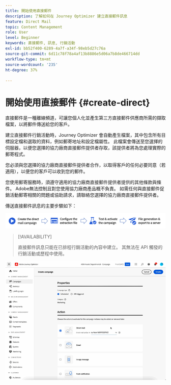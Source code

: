 ```yaml
---
title: 開始使用直接郵件
description: 了解如何在 Journey Optimizer 建立直接郵件訊息
feature: Direct Mail
topic: Content Management
role: User
level: Beginner
keywords: 直接郵件, 訊息, 行銷活動
exl-id: bb52f400-6289-4a7f-a34f-98eb5d27c76a
source-git-commit: 6d11c78f78a4af13b8886e5d06a7b8de466714dd
workflow-type: tm+mt
source-wordcount: '235'
ht-degree: 37%

---
```


# 開始使用直接郵件 {#create-direct}

直接郵件是一種離線頻道，可讓您個人化並產生第三方直接郵件供應商所需的擷取檔案，以將郵件傳送給您的客戶。

建立直接郵件行銷活動時，Journey Optimizer 會自動產生檔案，其中包含所有目標設定檔和選取的資料，例如郵寄地址和設定檔屬性。 此檔案會傳送至您選擇的伺服器，以便您選擇的協力廠商直接郵件提供者存取，該提供者將為您處理實際的郵寄程式。

您必須與您選擇的協力廠商直接郵件提供者合作，以取得客戶的任何必要同意（若適用），以便您的客戶可以收到您的郵件。

您使用郵寄服務時，須遵守適用的協力廠商直接郵件提供者提供的其他條款與條件。  Adobe無法控制且對您使用協力廠商產品概不負責。 如需任何與直接郵件促銷活動郵寄相關的問題或協助請求，請聯絡您選擇的協力廠商直接郵件提供者。

傳送直接郵件訊息的主要步驟如下：

![](assets/dm-creation-process.png)

>[!AVAILABILITY]
>
>直接郵件訊息只能在已排程行銷活動的內容中建立。 其無法在 API 觸發的行銷活動或歷程中使用。

![](../rn/assets/do-not-localize/gif-dm.gif)


